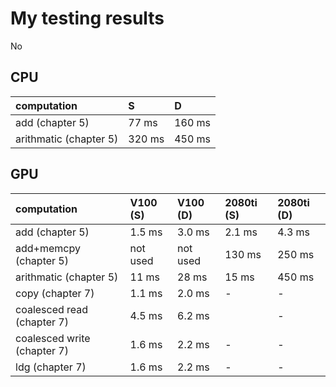 # My testing results

No

## CPU
| computation     | S | D |
|:------------|:---------|:---------|
| add (chapter 5) | 77 ms  |  160 ms |
| arithmatic (chapter 5) | 320 ms |  450 ms |

## GPU
| computation     | V100 (S) | V100 (D) | 2080ti (S) | 2080ti (D) |
|:------------|:---------|:---------|:---------|:---------|
| add (chapter 5) | 1.5 ms | 3.0 ms |  2.1 ms |  4.3 ms |
| add+memcpy (chapter 5) | not used | not used | 130 ms  |  250 ms |
| arithmatic (chapter 5) | 11 ms |  28 ms | 15 ms | 450 ms |
| copy (chapter 7) | 1.1 ms |  2.0 ms | - | - |
| coalesced read (chapter 7) | 4.5 ms |  6.2 ms |  | - |
| coalesced write (chapter 7) | 1.6 ms |  2.2 ms | - | - |
| ldg (chapter 7) | 1.6 ms |  2.2 ms | - | - |

